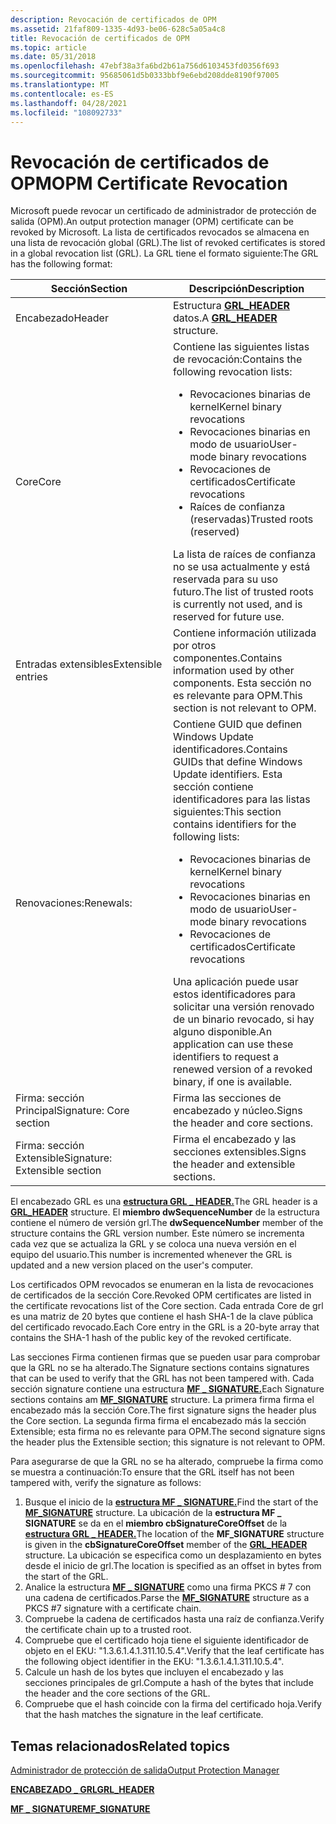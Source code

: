 ```yaml
---
description: Revocación de certificados de OPM
ms.assetid: 21faf809-1335-4d93-be06-628c5a05a4c8
title: Revocación de certificados de OPM
ms.topic: article
ms.date: 05/31/2018
ms.openlocfilehash: 47ebf38a3fa6bd2b61a756d6103453fd0356f693
ms.sourcegitcommit: 95685061d5b0333bbf9e6ebd208dde8190f97005
ms.translationtype: MT
ms.contentlocale: es-ES
ms.lasthandoff: 04/28/2021
ms.locfileid: "108092733"
---
```

# <a name="opm-certificate-revocation"></a><span data-ttu-id="e5017-103">Revocación de certificados de OPM</span><span class="sxs-lookup"><span data-stu-id="e5017-103">OPM Certificate Revocation</span></span>

<span data-ttu-id="e5017-104">Microsoft puede revocar un certificado de administrador de protección de salida (OPM).</span><span class="sxs-lookup"><span data-stu-id="e5017-104">An output protection manager (OPM) certificate can be revoked by Microsoft.</span></span> <span data-ttu-id="e5017-105">La lista de certificados revocados se almacena en una lista de revocación global (GRL).</span><span class="sxs-lookup"><span data-stu-id="e5017-105">The list of revoked certificates is stored in a global revocation list (GRL).</span></span> <span data-ttu-id="e5017-106">La GRL tiene el formato siguiente:</span><span class="sxs-lookup"><span data-stu-id="e5017-106">The GRL has the following format:</span></span>



<table>
<colgroup>
<col style="width: 50%" />
<col style="width: 50%" />
</colgroup>
<thead>
<tr class="header">
<th><span data-ttu-id="e5017-107">Sección</span><span class="sxs-lookup"><span data-stu-id="e5017-107">Section</span></span></th>
<th><span data-ttu-id="e5017-108">Descripción</span><span class="sxs-lookup"><span data-stu-id="e5017-108">Description</span></span></th>
</tr>
</thead>
<tbody>
<tr class="odd">
<td><span data-ttu-id="e5017-109">Encabezado</span><span class="sxs-lookup"><span data-stu-id="e5017-109">Header</span></span></td>
<td><span data-ttu-id="e5017-110">Estructura <a href="grl-header.md"><strong>GRL_HEADER</strong></a> datos.</span><span class="sxs-lookup"><span data-stu-id="e5017-110">A <a href="grl-header.md"><strong>GRL_HEADER</strong></a> structure.</span></span></td>
</tr>
<tr class="even">
<td><span data-ttu-id="e5017-111">Core</span><span class="sxs-lookup"><span data-stu-id="e5017-111">Core</span></span></td>
<td><span data-ttu-id="e5017-112">Contiene las siguientes listas de revocación:</span><span class="sxs-lookup"><span data-stu-id="e5017-112">Contains the following revocation lists:</span></span>
<ul>
<li><span data-ttu-id="e5017-113">Revocaciones binarias de kernel</span><span class="sxs-lookup"><span data-stu-id="e5017-113">Kernel binary revocations</span></span></li>
<li><span data-ttu-id="e5017-114">Revocaciones binarias en modo de usuario</span><span class="sxs-lookup"><span data-stu-id="e5017-114">User-mode binary revocations</span></span></li>
<li><span data-ttu-id="e5017-115">Revocaciones de certificados</span><span class="sxs-lookup"><span data-stu-id="e5017-115">Certificate revocations</span></span></li>
<li><span data-ttu-id="e5017-116">Raíces de confianza (reservadas)</span><span class="sxs-lookup"><span data-stu-id="e5017-116">Trusted roots (reserved)</span></span></li>
</ul>
<span data-ttu-id="e5017-117">La lista de raíces de confianza no se usa actualmente y está reservada para su uso futuro.</span><span class="sxs-lookup"><span data-stu-id="e5017-117">The list of trusted roots is currently not used, and is reserved for future use.</span></span></td>
</tr>
<tr class="odd">
<td><span data-ttu-id="e5017-118">Entradas extensibles</span><span class="sxs-lookup"><span data-stu-id="e5017-118">Extensible entries</span></span></td>
<td><span data-ttu-id="e5017-119">Contiene información utilizada por otros componentes.</span><span class="sxs-lookup"><span data-stu-id="e5017-119">Contains information used by other components.</span></span> <span data-ttu-id="e5017-120">Esta sección no es relevante para OPM.</span><span class="sxs-lookup"><span data-stu-id="e5017-120">This section is not relevant to OPM.</span></span></td>
</tr>
<tr class="even">
<td><span data-ttu-id="e5017-121">Renovaciones:</span><span class="sxs-lookup"><span data-stu-id="e5017-121">Renewals:</span></span></td>
<td><span data-ttu-id="e5017-122">Contiene GUID que definen Windows Update identificadores.</span><span class="sxs-lookup"><span data-stu-id="e5017-122">Contains GUIDs that define Windows Update identifiers.</span></span> <span data-ttu-id="e5017-123">Esta sección contiene identificadores para las listas siguientes:</span><span class="sxs-lookup"><span data-stu-id="e5017-123">This section contains identifiers for the following lists:</span></span>
<ul>
<li><span data-ttu-id="e5017-124">Revocaciones binarias de kernel</span><span class="sxs-lookup"><span data-stu-id="e5017-124">Kernel binary revocations</span></span></li>
<li><span data-ttu-id="e5017-125">Revocaciones binarias en modo de usuario</span><span class="sxs-lookup"><span data-stu-id="e5017-125">User-mode binary revocations</span></span></li>
<li><span data-ttu-id="e5017-126">Revocaciones de certificados</span><span class="sxs-lookup"><span data-stu-id="e5017-126">Certificate revocations</span></span></li>
</ul>
<span data-ttu-id="e5017-127">Una aplicación puede usar estos identificadores para solicitar una versión renovado de un binario revocado, si hay alguno disponible.</span><span class="sxs-lookup"><span data-stu-id="e5017-127">An application can use these identifiers to request a renewed version of a revoked binary, if one is available.</span></span></td>
</tr>
<tr class="odd">
<td><span data-ttu-id="e5017-128">Firma: sección Principal</span><span class="sxs-lookup"><span data-stu-id="e5017-128">Signature: Core section</span></span></td>
<td><span data-ttu-id="e5017-129">Firma las secciones de encabezado y núcleo.</span><span class="sxs-lookup"><span data-stu-id="e5017-129">Signs the header and core sections.</span></span></td>
</tr>
<tr class="even">
<td><span data-ttu-id="e5017-130">Firma: sección Extensible</span><span class="sxs-lookup"><span data-stu-id="e5017-130">Signature: Extensible section</span></span></td>
<td><span data-ttu-id="e5017-131">Firma el encabezado y las secciones extensibles.</span><span class="sxs-lookup"><span data-stu-id="e5017-131">Signs the header and extensible sections.</span></span></td>
</tr>
</tbody>
</table>



 

<span data-ttu-id="e5017-132">El encabezado GRL es una [**estructura GRL \_ HEADER.**](grl-header.md)</span><span class="sxs-lookup"><span data-stu-id="e5017-132">The GRL header is a [**GRL\_HEADER**](grl-header.md) structure.</span></span> <span data-ttu-id="e5017-133">El **miembro dwSequenceNumber** de la estructura contiene el número de versión grl.</span><span class="sxs-lookup"><span data-stu-id="e5017-133">The **dwSequenceNumber** member of the structure contains the GRL version number.</span></span> <span data-ttu-id="e5017-134">Este número se incrementa cada vez que se actualiza la GRL y se coloca una nueva versión en el equipo del usuario.</span><span class="sxs-lookup"><span data-stu-id="e5017-134">This number is incremented whenever the GRL is updated and a new version placed on the user's computer.</span></span>

<span data-ttu-id="e5017-135">Los certificados OPM revocados se enumeran en la lista de revocaciones de certificados de la sección Core.</span><span class="sxs-lookup"><span data-stu-id="e5017-135">Revoked OPM certificates are listed in the certificate revocations list of the Core section.</span></span> <span data-ttu-id="e5017-136">Cada entrada Core de grl es una matriz de 20 bytes que contiene el hash SHA-1 de la clave pública del certificado revocado.</span><span class="sxs-lookup"><span data-stu-id="e5017-136">Each Core entry in the GRL is a 20-byte array that contains the SHA-1 hash of the public key of the revoked certificate.</span></span>

<span data-ttu-id="e5017-137">Las secciones Firma contienen firmas que se pueden usar para comprobar que la GRL no se ha alterado.</span><span class="sxs-lookup"><span data-stu-id="e5017-137">The Signature sections contains signatures that can be used to verify that the GRL has not been tampered with.</span></span> <span data-ttu-id="e5017-138">Cada sección signature contiene una estructura [**MF \_ SIGNATURE.**](mf-signature.md)</span><span class="sxs-lookup"><span data-stu-id="e5017-138">Each Signature sections contains am [**MF\_SIGNATURE**](mf-signature.md) structure.</span></span> <span data-ttu-id="e5017-139">La primera firma firma el encabezado más la sección Core.</span><span class="sxs-lookup"><span data-stu-id="e5017-139">The first signature signs the header plus the Core section.</span></span> <span data-ttu-id="e5017-140">La segunda firma firma el encabezado más la sección Extensible; esta firma no es relevante para OPM.</span><span class="sxs-lookup"><span data-stu-id="e5017-140">The second signature signs the header plus the Extensible section; this signature is not relevant to OPM.</span></span>

<span data-ttu-id="e5017-141">Para asegurarse de que la GRL no se ha alterado, compruebe la firma como se muestra a continuación:</span><span class="sxs-lookup"><span data-stu-id="e5017-141">To ensure that the GRL itself has not been tampered with, verify the signature as follows:</span></span>

1.  <span data-ttu-id="e5017-142">Busque el inicio de la [**estructura MF \_ SIGNATURE.**](mf-signature.md)</span><span class="sxs-lookup"><span data-stu-id="e5017-142">Find the start of the [**MF\_SIGNATURE**](mf-signature.md) structure.</span></span> <span data-ttu-id="e5017-143">La ubicación de la **estructura MF \_ SIGNATURE** se da en el **miembro cbSignatureCoreOffset** de la [**estructura GRL \_ HEADER.**](grl-header.md)</span><span class="sxs-lookup"><span data-stu-id="e5017-143">The location of the **MF\_SIGNATURE** structure is given in the **cbSignatureCoreOffset** member of the [**GRL\_HEADER**](grl-header.md) structure.</span></span> <span data-ttu-id="e5017-144">La ubicación se especifica como un desplazamiento en bytes desde el inicio de grl.</span><span class="sxs-lookup"><span data-stu-id="e5017-144">The location is specified as an offset in bytes from the start of the GRL.</span></span>
2.  <span data-ttu-id="e5017-145">Analice la estructura [**MF \_ SIGNATURE**](mf-signature.md) como una firma PKCS \# 7 con una cadena de certificados.</span><span class="sxs-lookup"><span data-stu-id="e5017-145">Parse the [**MF\_SIGNATURE**](mf-signature.md) structure as a PKCS \#7 signature with a certificate chain.</span></span>
3.  <span data-ttu-id="e5017-146">Compruebe la cadena de certificados hasta una raíz de confianza.</span><span class="sxs-lookup"><span data-stu-id="e5017-146">Verify the certificate chain up to a trusted root.</span></span>
4.  <span data-ttu-id="e5017-147">Compruebe que el certificado hoja tiene el siguiente identificador de objeto en el EKU: "1.3.6.1.4.1.311.10.5.4".</span><span class="sxs-lookup"><span data-stu-id="e5017-147">Verify that the leaf certificate has the following object identifier in the EKU: "1.3.6.1.4.1.311.10.5.4".</span></span>
5.  <span data-ttu-id="e5017-148">Calcule un hash de los bytes que incluyen el encabezado y las secciones principales de grl.</span><span class="sxs-lookup"><span data-stu-id="e5017-148">Compute a hash of the bytes that include the header and the core sections of the GRL.</span></span>
6.  <span data-ttu-id="e5017-149">Compruebe que el hash coincide con la firma del certificado hoja.</span><span class="sxs-lookup"><span data-stu-id="e5017-149">Verify that the hash matches the signature in the leaf certificate.</span></span>

## <a name="related-topics"></a><span data-ttu-id="e5017-150">Temas relacionados</span><span class="sxs-lookup"><span data-stu-id="e5017-150">Related topics</span></span>

<dl> <dt>

[<span data-ttu-id="e5017-151">Administrador de protección de salida</span><span class="sxs-lookup"><span data-stu-id="e5017-151">Output Protection Manager</span></span>](output-protection-manager.md)
</dt> <dt>

[<span data-ttu-id="e5017-152">**ENCABEZADO \_ GRL**</span><span class="sxs-lookup"><span data-stu-id="e5017-152">**GRL\_HEADER**</span></span>](grl-header.md)
</dt> <dt>

[<span data-ttu-id="e5017-153">**MF \_ SIGNATURE**</span><span class="sxs-lookup"><span data-stu-id="e5017-153">**MF\_SIGNATURE**</span></span>](mf-signature.md)
</dt> </dl>

 

 



